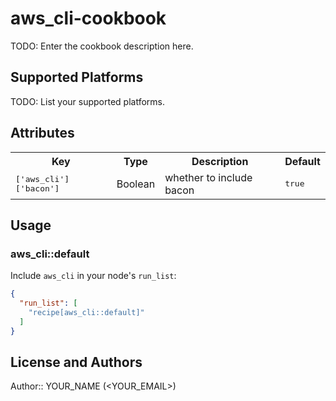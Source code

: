 # aws_cli-cookbook

TODO: Enter the cookbook description here.

## Supported Platforms

TODO: List your supported platforms.

## Attributes

<table>
  <tr>
    <th>Key</th>
    <th>Type</th>
    <th>Description</th>
    <th>Default</th>
  </tr>
  <tr>
    <td><tt>['aws_cli']['bacon']</tt></td>
    <td>Boolean</td>
    <td>whether to include bacon</td>
    <td><tt>true</tt></td>
  </tr>
</table>

## Usage

### aws_cli::default

Include `aws_cli` in your node's `run_list`:

```json
{
  "run_list": [
    "recipe[aws_cli::default]"
  ]
}
```

## License and Authors

Author:: YOUR_NAME (<YOUR_EMAIL>)
